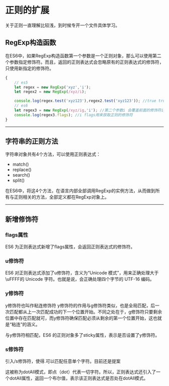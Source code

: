 # 正则的扩展

关于正则一直理解比较浅，到时候专开一个文件具体学习。

## RegExp构造函数

在ES6中，如果RegExp构造函数第一个参数是一个正则对象，那么可以使用第二个参数指定修饰符。而且，返回的正则表达式会忽略原有的正则表达式的修饰符，只使用新指定的修饰符。

```javascript
{
    // es5
    let regex = new RegExp('xyz','i');
    let regex2 = new RegExp(/xyz/i);

    console.log(regex.test('xyz123'),regex2.test('xyz123')); //true true
    // es6
    let regex3 = new RegExp(/xyz/ig,'i'); //第二个参数i 会覆盖前面的修饰符ig
    console.log(regex3.flags); //i flags用来获取正则的修饰符
}
```

---

## 字符串的正则方法

字符串对象共有4个方法，可以使用正则表达式：
* match()
* replace()
* search()
* split()

在ES6中，将这4个方法，在语言内部全部调用RegExp的实例方法，从而做到所有与正则相关的方法，全部定义都在RegExp对象上。

---

## 新增修饰符

### flags属性

ES6 为正则表达式新增了flags属性，会返回正则表达式的修饰符。

### u修饰符

ES6 对正则表达式添加了u修饰符，含义为“Unicode 模式”，用来正确处理大于\uFFFF的 Unicode 字符。也就是说，会正确处理四个字节的 UTF-16 编码。


### y修饰符

y修饰符也叫作粘连修饰符
y修饰符的作用与g修饰符类似，也是全局匹配，后一次匹配都从上一次匹配成功的下一个位置开始。不同之处在于，g修饰符只要剩余位置中存在匹配就可，而y修饰符确保匹配必须从剩余的第一个位置开始，这也就是“粘连”的涵义。

与y修饰符相匹配，ES6 的正则对象多了sticky属性，表示是否设置了y修饰符。

### s修饰符

引入/s修饰符，使得.可以匹配任意单个字符。目前还是提案

这被称为dotAll模式，即点（dot）代表一切字符。所以，正则表达式还引入了一个dotAll属性，返回一个布尔值，表示该正则表达式是否处在dotAll模式。
